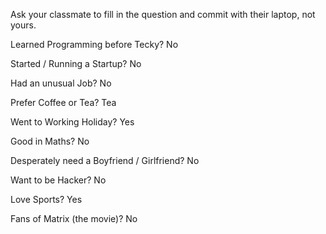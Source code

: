 Ask your classmate to fill in the question and commit with their laptop, not yours.

Learned Programming before Tecky? No

Started / Running a Startup? No

Had an unusual Job? No

Prefer Coffee or Tea? Tea

Went to Working Holiday? Yes

Good in Maths? No

Desperately need a Boyfriend / Girlfriend? No

Want to be Hacker? No

Love Sports? Yes

Fans of Matrix (the movie)? No
